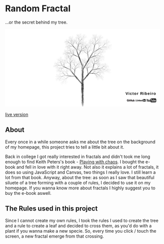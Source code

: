 # Random Fractal

...or the secret behind my tree.

![screenshot](screenshot.png)

[live version](https://victorribeiro.com/randomFractal)

## About

Every once in a while someone asks me about the tree on the background of my homepage, this project tries to tell a little bit about it.

Back in college I got really interested in fractals and didn't took me long enough to find Keith Peters's book - [Playing with chaos](http://www.playingwithchaos.net/). I bought the e-book and fell in love with it right away. Not also it explains a lot of fractals, it does so using JavaScript and Canvas, two things I really love. I still learn a lot from that book. Anyway, about the tree: as soon as I saw that beautiful siluete of a tree forming with a couple of rules, I decided to use it on my homepage. If you wanna know more about fractals I highly suggest you to buy the e-book aswell.

## The Rules used in this project

Since I cannot create my own rules, I took the rules I used to create the tree and a rule to create a leaf and decided to cross them, as you'd do with a plant if you wanna make a new specie. So, every time you click / touch the screen, a new fractal emerge from that crossing.


